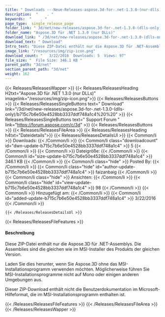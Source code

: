 ```yaml
---
title: " Downloads ---Neue-Releases-aspose.3d-for-.net-1.3.0-(nur-dlls) . "
description:  "    . " 
keywords:  "    . " 
page_type:  single_release_page
folder_link: " 3d/net/new-releases/aspose.3d-for-.net-1.3.0-(dlls-only)/"
folder_name: "Aspose.3D für .NET 1.3.0 (nur DLLs)"
download_link: " /3d/net/new-releases/aspose.3d-for-.net-1.3.0-(dlls-only)/b715c7b6e50e4528bb3337ddf748a1c4"
download_text: " Download"
Intro_text: "Diese ZIP-Datei enthält nur die Aspose.3D für .NET-Assemblys. Die Versammlungen sind ..."
image_link: "/resources/img/zip-icon.png"
download_count: "   3/22/2016  Downloads: 5  Views: 97"
file_size: "  File Size: 346.1 KB "
parent_path: "3d/net"
section_parent_path: "3d/net"
weight: 162
---
```


{{< Releases/ReleasesWapper >}}
  {{< Releases/ReleasesHeading H2txt="Aspose.3D für .NET 1.3.0 (nur DLLs)" imagelink="/resources/img/zip-icon.png">}}
  {{< Releases/ReleasesButtons >}}
    {{< Releases/ReleasesSingleButtons text=" Download" link="/3d/net/new-releases/aspose.3d-for-.net-1.3.0-(dlls-only)/b715c7b6e50e4528bb3337ddf748a1c4%20%20" >}}
    {{< Releases/ReleasesSingleButtons text=" Support Forum " link="https://forum.aspose.com/c/3d" >}}
  {{< Releases/ReleasesButtons >}}
  {{< Releases/ReleasesFileArea >}}
    {{< Releases/ReleasesHeading h4txt="Dateidetails">}}
    {{< Releases/ReleasesDetailsUl >}}
            {{< Common/li >}} Downloads: {{< /Common/li >}}
      {{< Common/li class="downloadcount" id="dwn-update-b715c7b6e50e4528bb3337ddf748a1c4" >}} 5 {{< /Common/li >}}
      {{< Common/li >}} Dateigröße: {{< /Common/li >}}
      {{< Common/li id="size-update-b715c7b6e50e4528bb3337ddf748a1c4" >}} 346.1 KB {{< /Common/li >}} 
      {{< Common/li  class="hide" >}} Posted By: {{< /Common/li >}} 
      {{< Common/li class="hide" id="author-update-b715c7b6e50e4528bb3337ddf748a1c4" >}} faizanbaig {{< /Common/li >}}
      {{< Common/li class="hide" >}} Ansichten: {{< /Common/li >}}
      {{< Common/li class="hide" id="view-update-b715c7b6e50e4528bb3337ddf748a1c4" >}} 98 {{< /Common/li >}}
      {{< Common/li >}} Hinzugefügt am: {{< /Common/li >}}
      {{< Common/li id="added-update-b715c7b6e50e4528bb3337ddf748a1c4" >}} 3/22/2016 {{< /Common/li >}} 

    {{< /Releases/ReleasesDetailsUl >}}

  {{< Releases/ReleasesFileFeatures >}}
      <h4>Beschreibung</h4><div class="HTMLDescription"> Diese ZIP-Datei enthält nur die Aspose.3D für .NET-Assemblys. Die Assemblies sind die gleichen wie im MSI-Installer des Produkts der gleichen Version.

Laden Sie dies herunter, wenn Sie Aspose.3D ohne das MSI-Installationsprogramm verwenden möchten. Möglicherweise führen Sie MSI-Installationsprogramme nicht auf Mono oder einigen anderen Umgebungen aus.

Dieser ZIP-Download enthält nicht die Benutzerdokumentation im Microsoft-Hilfeformat, die im MSI-Installationsprogramm enthalten ist.</div>
  {{< /Releases/ReleasesFileFeatures >}}
 {{< /Releases/ReleasesFileArea >}}
{{< /Releases/ReleasesWapper >}}



